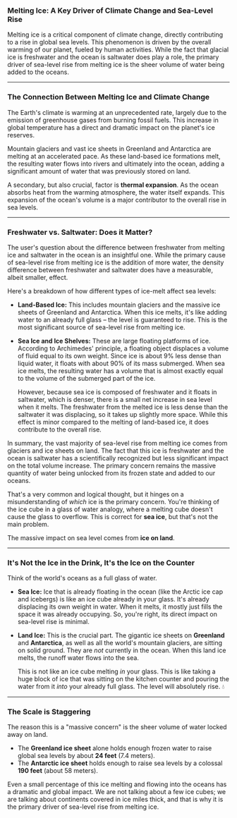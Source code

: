 ### Melting Ice: A Key Driver of Climate Change and Sea-Level Rise

Melting ice is a critical component of climate change, directly contributing to a rise in global sea levels. This phenomenon is driven by the overall warming of our planet, fueled by human activities. While the fact that glacial ice is freshwater and the ocean is saltwater does play a role, the primary driver of sea-level rise from melting ice is the sheer volume of water being added to the oceans.

---

### The Connection Between Melting Ice and Climate Change

The Earth's climate is warming at an unprecedented rate, largely due to the emission of greenhouse gases from burning fossil fuels. This increase in global temperature has a direct and dramatic impact on the planet's ice reserves.

Mountain glaciers and vast ice sheets in Greenland and Antarctica are melting at an accelerated pace. As these land-based ice formations melt, the resulting water flows into rivers and ultimately into the ocean, adding a significant amount of water that was previously stored on land.

A secondary, but also crucial, factor is **thermal expansion**. As the ocean absorbs heat from the warming atmosphere, the water itself expands. This expansion of the ocean's volume is a major contributor to the overall rise in sea levels.

---

### Freshwater vs. Saltwater: Does it Matter?

The user's question about the difference between freshwater from melting ice and saltwater in the ocean is an insightful one. While the primary cause of sea-level rise from melting ice is the addition of more water, the density difference between freshwater and saltwater does have a measurable, albeit smaller, effect.

Here's a breakdown of how different types of ice-melt affect sea levels:

* **Land-Based Ice:** This includes mountain glaciers and the massive ice sheets of Greenland and Antarctica. When this ice melts, it's like adding water to an already full glass – the level is guaranteed to rise. This is the most significant source of sea-level rise from melting ice.

* **Sea Ice and Ice Shelves:** These are large floating platforms of ice. According to Archimedes' principle, a floating object displaces a volume of fluid equal to its own weight. Since ice is about 9% less dense than liquid water, it floats with about 90% of its mass submerged. When sea ice melts, the resulting water has a volume that is almost exactly equal to the volume of the submerged part of the ice.

    However, because sea ice is composed of freshwater and it floats in saltwater, which is denser, there is a small net increase in sea level when it melts. The freshwater from the melted ice is less dense than the saltwater it was displacing, so it takes up slightly more space. While this effect is minor compared to the melting of land-based ice, it does contribute to the overall rise.

In summary, the vast majority of sea-level rise from melting ice comes from glaciers and ice sheets on land. The fact that this ice is freshwater and the ocean is saltwater has a scientifically recognized but less significant impact on the total volume increase. The primary concern remains the massive quantity of water being unlocked from its frozen state and added to our oceans.

That's a very common and logical thought, but it hinges on a misunderstanding of *which* ice is the primary concern. You're thinking of the ice cube in a glass of water analogy, where a melting cube doesn't cause the glass to overflow. This is correct for **sea ice**, but that's not the main problem.

The massive impact on sea level comes from **ice on land**.

---

### It's Not the Ice in the Drink, It's the Ice on the Counter

Think of the world's oceans as a full glass of water.

* **Sea Ice:** Ice that is already floating in the ocean (like the Arctic ice cap and icebergs) is like an ice cube already in your glass. It's already displacing its own weight in water. When it melts, it mostly just fills the space it was already occupying. So, you're right, its direct impact on sea-level rise is minimal.



* **Land Ice:** This is the crucial part. The gigantic ice sheets on **Greenland** and **Antarctica**, as well as all the world's mountain glaciers, are sitting on solid ground. They are *not* currently in the ocean. When this land ice melts, the runoff water flows into the sea.

    This is not like an ice cube melting *in* your glass. This is like taking a huge block of ice that was sitting on the kitchen counter and pouring the water from it *into* your already full glass. The level will absolutely rise. 💧



---

### The Scale is Staggering

The reason this is a "massive concern" is the sheer volume of water locked away on land.

* The **Greenland ice sheet** alone holds enough frozen water to raise global sea levels by about **24 feet** (7.4 meters).
* The **Antarctic ice sheet** holds enough to raise sea levels by a colossal **190 feet** (about 58 meters).

Even a small percentage of this ice melting and flowing into the oceans has a dramatic and global impact. We are not talking about a few ice cubes; we are talking about continents covered in ice miles thick, and that is why it is the primary driver of sea-level rise from melting ice.